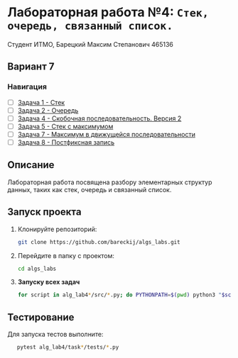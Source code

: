 # Лабораторная работа №4: `Стек, очередь, связанный список.`

Студент ИТМО, Барецкий Максим Степанович 465136

## Вариант 7

### Навигация

- [ ] [Задача 1 - Стек](task1/)
- [ ] [Задача 2 - Очередь](task2/)
- [ ] [Задача 4 - Скобочная последовательность. Версия 2](task4/)
- [ ] [Задача 5 - Стек с максимумом](task5/)
- [ ] [Задача 7 - Максимум в движущейся последовательности](task7/)
- [ ] [Задача 8 - Постфиксная запись](task8/)

## Описание

Лабораторная работа посвящена разбору элементарных структур данных, таких как стек, очередь и связанный список.

## Запуск проекта

1. Клонируйте репозиторий:
   ```bash
   git clone https://github.com/bareckij/algs_labs.git
   ```
2. Перейдите в папку с проектом:
   ```bash
   cd algs_labs
   ```
3. **Запуску всех задач**

   ```bash
   for script in alg_lab4*/src/*.py; do PYTHONPATH=$(pwd) python3 "$script"; done

   ```

## Тестирование

Для запуска тестов выполните:

```bash
   pytest alg_lab4/task*/tests/*.py
```
